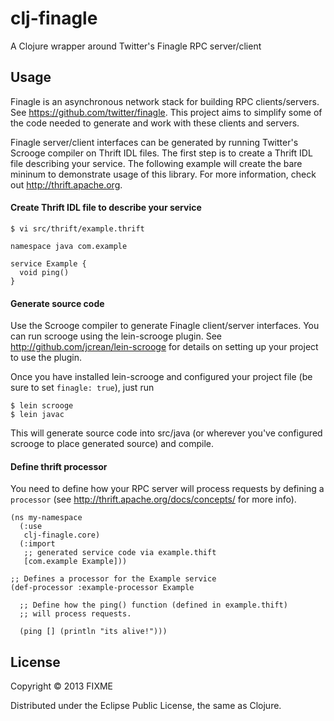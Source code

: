 # clj-finagle

A Clojure wrapper around Twitter's Finagle RPC server/client

## Usage

Finagle is an asynchronous network stack for building RPC clients/servers. See https://github.com/twitter/finagle. This project aims to simplify some of the code needed to generate and work with these clients and servers.

Finagle server/client interfaces can be generated by running Twitter's Scrooge compiler on Thrift IDL files. The first step is to create a Thrift IDL file describing your service. The following example will create the bare mininum to demonstrate usage of this library. For more information, check out http://thrift.apache.org.

#### Create Thrift IDL file to describe your service

    $ vi src/thrift/example.thrift

    namespace java com.example

    service Example {
      void ping()
    }

#### Generate source code

Use the Scrooge compiler to generate Finagle client/server interfaces. You can run scrooge using the lein-scrooge plugin. See http://github.com/jcrean/lein-scrooge for details on setting up your project to use the plugin.

Once you have installed lein-scrooge and configured your project file (be sure to set `finagle: true`), just run

    $ lein scrooge
    $ lein javac

This will generate source code into src/java (or wherever you've configured scrooge to place generated source) and compile.

#### Define thrift processor

You need to define how your RPC server will process requests by defining a `processor` (see http://thrift.apache.org/docs/concepts/ for more info).

    (ns my-namespace
      (:use
       clj-finagle.core)
      (:import
       ;; generated service code via example.thift
       [com.example Example]))
    
    ;; Defines a processor for the Example service
    (def-processor :example-processor Example
    
      ;; Define how the ping() function (defined in example.thift)
      ;; will process requests.
    
      (ping [] (println "its alive!")))

## License

Copyright © 2013 FIXME

Distributed under the Eclipse Public License, the same as Clojure.
